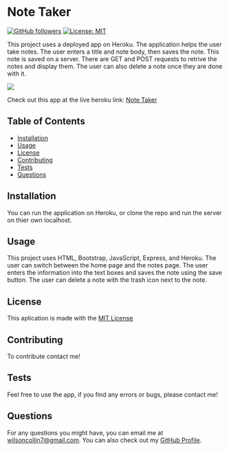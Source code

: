 # Note Taker 
  [![GitHub followers](https://img.shields.io/github/followers/wilsoncollin7.svg?style=social&label=Follow&maxAge=2592000)](https://github.com/wilsoncollin7?tab=followers) [![License: MIT](https://img.shields.io/badge/License-MIT-yellow.svg)](https://opensource.org/licenses/MIT)

  This project uses a deployed app on Heroku. The application helps the user take notes. The user enters a title and note body, then saves the note. This note is saved on a server. There are GET and POST requests to retrive the notes and display them. The user can also delete a note once they are done with it.

  <img src="/public/assets/photos/testGif.gif">
  
  Check out this app at the live heroku link: [Note Taker](https://wilsoncollin7-note-taker.herokuapp.com/)

  ## Table of Contents

  - [Installation](#installation)
  - [Usage](#usage)
  - [License](#license)
  - [Contributing](#contributing)
  - [Tests](#tests)
  - [Questions](#questions)

  ## Installation

  You can run the application on Heroku, or clone the repo and run the server on thier own localhost.

  ## Usage

  This project uses HTML, Bootstrap, JavaScript, Express, and Heroku. The user can switch between the home page and the notes page. The user enters the information into the text boxes and saves the note using the save button. The user can delete a note with the trash icon next to the note. 

  ## License

  This aplication is made with the [MIT License](https://opensource.org/licenses/MIT)

  ## Contributing

  To contribute contact me!

  ## Tests

  Feel free to use the app, if you find any errors or bugs, please contact me!

  ## Questions

  For any questions you might have, you can email me at wilsoncollin7@gmail.com. You can also check out my [GitHub Profile](https://github.com/wilsoncollin7).

